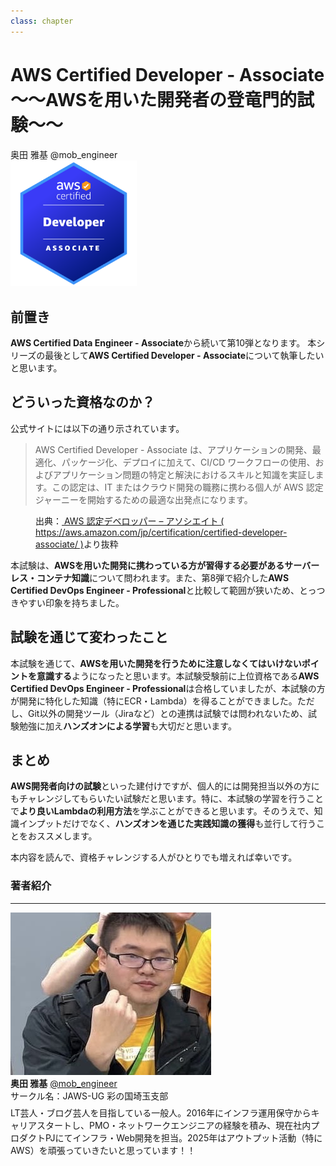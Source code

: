 ```yaml
---
class: chapter
---
```


# AWS Certified Developer - Associate　～～AWSを用いた開発者の登竜門的試験～～

<div class="flush-right">
奥田 雅基 @mob_engineer
</div>

<img src="images/chap-mob_engineer-certificates/aws-certified-developer-associate.png" width="40%">

## 前置き

**AWS Certified Data Engineer - Associate**から続いて第10弾となります。
本シリーズの最後として**AWS Certified Developer - Associate**について執筆したいと思います。

## どういった資格なのか？

公式サイトには以下の通り示されています。

>AWS Certified Developer - Associate は、アプリケーションの開発、最適化、パッケージ化、デプロイに加えて、CI/CD ワークフローの使用、およびアプリケーション問題の特定と解決におけるスキルと知識を実証します。この認定は、IT またはクラウド開発の職務に携わる個人が AWS 認定ジャーニーを開始するための最適な出発点になります。

<figure><figcaption>出典：<a href="https://aws.amazon.com/jp/certification/certified-developer-associate/"> AWS 認定デベロッパー – アソシエイト ( https://aws.amazon.com/jp/certification/certified-developer-associate/ )</a>より抜粋</figcaption></figure>

本試験は、**AWSを用いた開発に携わっている方が習得する必要があるサーバーレス・コンテナ知識**について問われます。また、第8弾で紹介した**AWS Certified DevOps Engineer - Professional**と比較して範囲が狭いため、とっつきやすい印象を持ちました。

## 試験を通じて変わったこと

本試験を通じて、**AWSを用いた開発を行うために注意しなくてはいけないポイントを意識する**ようになったと思います。本試験受験前に上位資格である**AWS Certified DevOps Engineer - Professional**は合格していましたが、本試験の方が開発に特化した知識（特にECR・Lambda）を得ることができました。ただし、Git以外の開発ツール（Jiraなど）との連携は試験では問われないため、試験勉強に加え**ハンズオンによる学習**も大切だと思います。

## まとめ

**AWS開発者向けの試験**といった建付けですが、個人的には開発担当以外の方にもチャレンジしてもらいたい試験だと思います。特に、本試験の学習を行うことで**より良いLambdaの利用方法**を学ぶことができると思います。そのうえで、知識インプットだけでなく、**ハンズオンを通じた実践知識の獲得**も並行して行うことをおススメします。

本内容を読んで、資格チャレンジする人がひとりでも増えれば幸いです。

### 著者紹介

---

<div class="author-profile">
    <img src="images/mobengineer.png">
    <div>
        <div>
            <b>奥田 雅基</b>
            <a href="https://x.com/mob_engineer">@mob_engineer</a>
        </div>
        <div>
            サークル名：JAWS-UG 彩の国埼玉支部
        </div>
    </div>
</div>
<p style="margin-top: 0.5em; margin-bottom: 2em;">
LT芸人・ブログ芸人を目指している一般人。2016年にインフラ運用保守からキャリアスタートし、PMO・ネットワークエンジニアの経験を積み、現在社内プロダクトPJにてインフラ・Web開発を担当。2025年はアウトプット活動（特にAWS）を頑張っていきたいと思っています！！
</p>